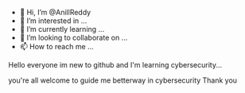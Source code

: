 - 👋 Hi, I’m @AnillReddy
- 👀 I’m interested in ...
- 🌱 I’m currently learning ...
- 💞️ I’m looking to collaborate on ...
- 📫 How to reach me ...

<!---
AnillReddy/AnillReddy is a ✨ special ✨ repository because its `README.md` (this file) appears on your GitHub profile.
You can click the Preview link to take a look at your changes.
---> Hello everyone im new to github and I'm learning cybersecurity...
you're all welcome to guide me betterway in cybersecurity
Thank you

